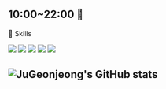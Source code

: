 
  
## 10:00~22:00   👋   


<!--
**JuGeonjeong/JuGeonjeong** is a ✨ _special_ ✨ repository because its `README.md` (this file) appears on your GitHub profile.

Here are some ideas to get you started:

- 🔭 I’m currently working on ...
- 🌱 I’m currently learning ...
- 👯 I’m looking to collaborate on ...
- 🤔 I’m looking for help with ...
- 💬 Ask me about ...
- 📫 How to reach me: ...
- 😄 Pronouns: ...
- ⚡ Fun fact: ...
-->

<!-- 
![Hits](https://hits.seeyoufarm.com/api/count/incr/badge.svg?url=https://github.com/JuGeonjeong%2Fgjbae1212%2Fhit-counter&count_bg=%237FB4B1&title_bg=%&icon_color=%23FFFFFF&title=hits&edge_flat=false)
-->

💪 Skills   

<img src="https://img.shields.io/badge/REACT-61DAFB?style=for-the-badge&logo=REACT&logoColor=white"/> <img src="https://img.shields.io/badge/NEXT-000000?style=for-the-badge&logo=Next.js&logoColor=white"/> 
<img src="https://img.shields.io/badge/Node.js-339933?style=for-the-badge&logo=Node.js&logoColor=white"/>
<img src="https://img.shields.io/badge/MYSQL-4479A1?style=for-the-badge&logo=MYSQL&logoColor=white"/>
<img src="https://img.shields.io/badge/JAVASCRIPT-F7DF1E?style=for-the-badge&logo=JAVASCRIPT&logoColor=black"/>

  
  

  
<!--![JuGeonjeong's GitHub stats](https://github-readme-stats.vercel.app/api?username=JuGeonjeong&show_icons=true&theme=cobalt) -->
![JuGeonjeong's GitHub stats](https://github-readme-stats.vercel.app/api?username=JuGeonjeong&show_icons=true&hide=issues,stars,prs&theme=cobalt)
--
  
<!--[![Top Langs](https://github-readme-stats.vercel.app/api/top-langs/?username=anuraghazra&layout=compact)](https://github.com/anuraghazra/github-readme-stats)
--
-->
